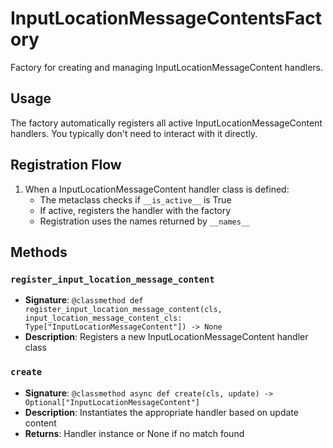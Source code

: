 # InputLocationMessageContentsFactory

Factory for creating and managing InputLocationMessageContent handlers.

## Usage

The factory automatically registers all active InputLocationMessageContent handlers. 
You typically don't need to interact with it directly.

## Registration Flow

1. When a InputLocationMessageContent handler class is defined:
   - The metaclass checks if `__is_active__` is True
   - If active, registers the handler with the factory
   - Registration uses the names returned by `__names__`

## Methods

### `register_input_location_message_content`
- **Signature**: `@classmethod def register_input_location_message_content(cls, input_location_message_content_cls: Type["InputLocationMessageContent"]) -> None`
- **Description**: Registers a new InputLocationMessageContent handler class

### `create`
- **Signature**: `@classmethod async def create(cls, update) -> Optional["InputLocationMessageContent"]`
- **Description**: Instantiates the appropriate handler based on update content
- **Returns**: Handler instance or None if no match found
